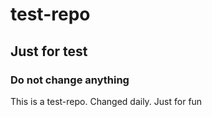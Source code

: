 # test-repo

## Just for test

### Do not change anything
This is a test-repo.
Changed daily. Just for fun
